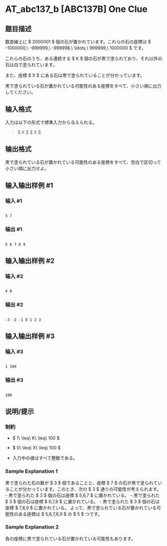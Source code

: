 # AT_abc137_b [ABC137B] One Clue

## 题目描述

[problemUrl]: https://atcoder.jp/contests/abc137/tasks/abc137_b

数直線上に $ 2000001 $ 個の石が置かれています。これらの石の座標は $ -1000000,\ -999999,\ -999998,\ \ldots,\ 999999,\ 1000000 $ です。

これらの石のうち、ある連続する $ K $ 個の石が黒で塗られており、それ以外の石は白で塗られています。

また、座標 $ X $ にある石は黒で塗られていることが分かっています。

黒で塗られている石が置かれている可能性のある座標をすべて、小さい順に出力してください。

## 输入格式

入力は以下の形式で標準入力から与えられる。

> $ K $ $ X $

## 输出格式

黒で塗られている石が置かれている可能性のある座標をすべて、空白で区切って小さい順に出力せよ。

## 输入输出样例 #1

### 输入 #1

```
3 7
```

### 输出 #1

```
5 6 7 8 9
```

## 输入输出样例 #2

### 输入 #2

```
4 0
```

### 输出 #2

```
-3 -2 -1 0 1 2 3
```

## 输入输出样例 #3

### 输入 #3

```
1 100
```

### 输出 #3

```
100
```

## 说明/提示

### 制約

- $ 1\ \leq\ K\ \leq\ 100 $
- $ 0\ \leq\ X\ \leq\ 100 $
- 入力中の値はすべて整数である。

### Sample Explanation 1

黒で塗られた石の数が $ 3 $ 個であることと、座標 $ 7 $ の石が黒で塗られていることが分かっています。このとき、次の $ 3 $ 通りの可能性が考えられます。 - 黒で塗られた $ 3 $ 個の石は座標 $ 5,6,7 $ に置かれている。 - 黒で塗られた $ 3 $ 個の石は座標 $ 6,7,8 $ に置かれている。 - 黒で塗られた $ 3 $ 個の石は座標 $ 7,8,9 $ に置かれている。 よって、黒で塗られている石が置かれている可能性のある座標は $ 5,6,7,8,9 $ の $ 5 $ つです。

### Sample Explanation 2

負の座標に黒で塗られている石が置かれている可能性もあります。